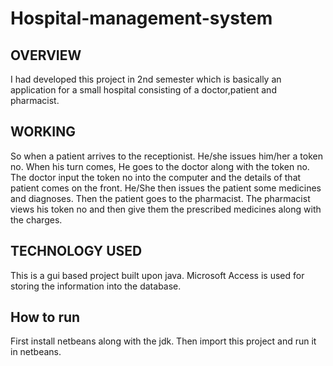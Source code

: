 # Hospital-management-system

## OVERVIEW
I had developed this project in 2nd semester which is basically an application for a small hospital consisting of a doctor,patient and pharmacist.

## WORKING

So when a patient arrives to the receptionist. He/she issues him/her a token no. When his turn comes, He goes to the doctor along with the token no. The doctor input the token no into the computer and the details of that patient comes on the front. He/She then issues the patient some medicines and diagnoses. Then the patient goes to the pharmacist. The pharmacist views his token no and then give them the prescribed medicines along with the charges.


## TECHNOLOGY USED
This is a gui based project built upon java.
Microsoft Access is used for storing the information into the database.

## How to run

First install netbeans along with the jdk. 
Then import this project and run it in netbeans.
